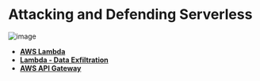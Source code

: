 # Attacking and Defending Serverless

![image](https://github.com/user-attachments/assets/cf293736-412e-483e-ab31-87e26495db87)

- **[AWS Lambda](aws-lambda.md)**
- **[Lambda - Data Exfiltration](lambda-data-exfiltration.md)**
- **[AWS API Gateway](aws-api-gateway.md)**
